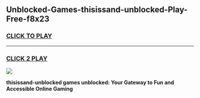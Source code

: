 
## Unblocked-Games-thisissand-unblocked-Play-Free-f8x23
<h3>
<a href="https://premium76.site?title=thisissand-unblocked&ref=18A1">CLICK TO PLAY</a></h3>
<hr>

<h3>
<a href="https://premium76.site?title=thisissand-unblocked&ref=18A1">CLICK 2 PLAY</a>
  
</h3>

<a href="https://premium76.site?title=thisissand-unblocked&ref=18A1"><img src="https://clearcache.store/games.png"></a>


**thisissand-unblocked games unblocked: Your Gateway to Fun and Accessible Online Gaming**
